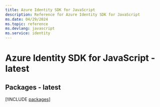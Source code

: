 ```yaml
---
title: Azure Identity SDK for JavaScript
description: Reference for Azure Identity SDK for JavaScript
ms.date: 04/29/2024
ms.topic: reference
ms.devlang: javascript
ms.service: identity
---
```

# Azure Identity SDK for JavaScript - latest
## Packages - latest
[!INCLUDE [packages](identity-index.md)]